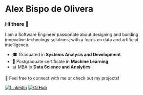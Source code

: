 # Alex Bispo de Olivera

### Hi there 👋

I am a Software Engineer passionate about designing and building innovative technology solutions, with a focus on data and artificial intelligence.

* 🎓 Graduated in **Systems Analysis and Development**
* 🤖 Postgraduate certificate in **Machine Learning**
* 📊 MBA in **Data Science and Analytics**

🔗 Feel free to connect with me or check out my projects!

<a href="https://linkedin.com/in/alex-bispo-de-oliveira-84152162" target="_blank"><img src="https://img.shields.io/badge/LinkedIn-0077B5?style=for-the-badge&logo=linkedin&logoColor=white" alt="LinkedIn"></a>
<a href="https://github.com/alexbispo" target="_blank"><img src="https://img.shields.io/badge/GitHub-181717?style=for-the-badge&logo=github&logoColor=white" alt="GitHub"></a>
